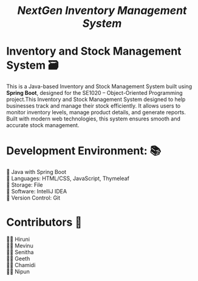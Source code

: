 <h1 align="Center"> <b> <i> NextGen Inventory Management System </i> </b> </h1>

# Inventory and Stock Management System  🗃️ 
This is a Java-based Inventory and Stock Management System built using **Spring Boot**, designed for the SE1020 – Object-Oriented Programming project.This Inventory and Stock Management System designed to help businesses track and manage their stock efficiently. It allows users to monitor inventory levels, manage product details, and generate reports. Built with modern web technologies, this system ensures smooth and accurate stock management.
 
# Development Environment: 📚

🧡 Java with Spring Boot <br>
💛 Languages: HTML/CSS, JavaScript, Thymeleaf <br>
💚 Storage: File <br>
💙 Software: IntelliJ IDEA <br>
🤎 Version Control: Git 

# Contributors 👥
👩‍💻 Hiruni <br>
👨‍💻 Mevinu <br>
👨‍💻 Senitha <br>
👨‍💻 Geeth <br>
👩‍💻 Chamidi <br>
👨‍💻 Nipun
